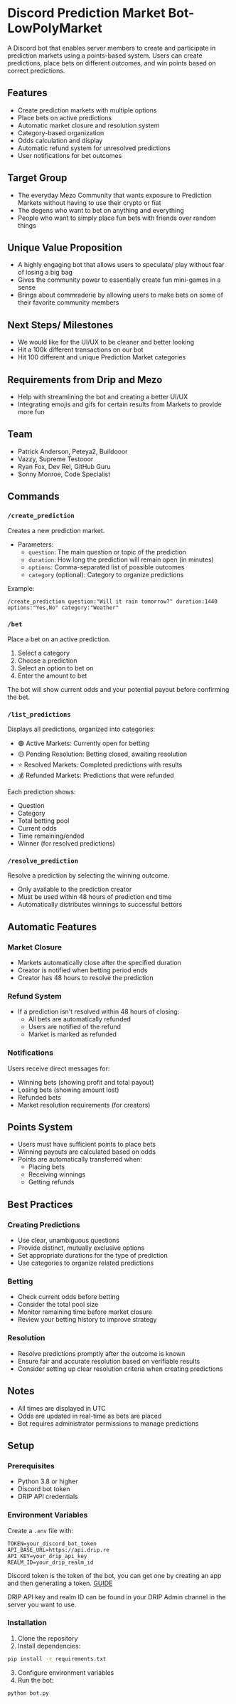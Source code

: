 # Discord Prediction Market Bot- LowPolyMarket

A Discord bot that enables server members to create and participate in prediction markets using a points-based system. Users can create predictions, place bets on different outcomes, and win points based on correct predictions.

## Features

- Create prediction markets with multiple options
- Place bets on active predictions
- Automatic market closure and resolution system
- Category-based organization
- Odds calculation and display
- Automatic refund system for unresolved predictions
- User notifications for bet outcomes

## Target Group

- The everyday Mezo Community that wants exposure to Prediction Markets without having to use their crypto or fiat
- The degens who want to bet on anything and everything
- People who want to simply place fun bets with friends over random things

## Unique Value Proposition

- A highly engaging bot that allows users to speculate/ play without fear of losing a big bag
- Gives the community power to essentially create fun mini-games in a sense
- Brings about commraderie by allowing users to make bets on some of their favorite community members

## Next Steps/ Milestones

- We would like for the UI/UX to be cleaner and better looking
- Hit a 100k different transactions on our bot
- Hit 100 different and unique Prediction Market categories

## Requirements from Drip and Mezo

- Help with streamlining the bot and creating a better UI/UX
- Integrating emojis and gifs for certain results from Markets to provide more fun

## Team

- Patrick Anderson, Peteya2, Buildooor
- Vazzy, Supreme Testooor
- Ryan Fox, Dev Rel, GitHub Guru
- Sonny Monroe, Code Specialist

## Commands

### `/create_prediction`
Creates a new prediction market.
- Parameters:
  - `question`: The main question or topic of the prediction
  - `duration`: How long the prediction will remain open (in minutes)
  - `options`: Comma-separated list of possible outcomes
  - `category` (optional): Category to organize predictions

Example:
```
/create_prediction question:"Will it rain tomorrow?" duration:1440 options:"Yes,No" category:"Weather"
```
### `/bet`
Place a bet on an active prediction.
1. Select a category
2. Choose a prediction
3. Select an option to bet on
4. Enter the amount to bet

The bot will show current odds and your potential payout before confirming the bet.

### `/list_predictions`
Displays all predictions, organized into categories:
- 🟢 Active Markets: Currently open for betting
- 🟡 Pending Resolution: Betting closed, awaiting resolution
- ⭐ Resolved Markets: Completed predictions with results
- 💰 Refunded Markets: Predictions that were refunded

Each prediction shows:
- Question
- Category
- Total betting pool
- Current odds
- Time remaining/ended
- Winner (for resolved predictions)

### `/resolve_prediction`
Resolve a prediction by selecting the winning outcome.
- Only available to the prediction creator
- Must be used within 48 hours of prediction end time
- Automatically distributes winnings to successful bettors

## Automatic Features

### Market Closure
- Markets automatically close after the specified duration
- Creator is notified when betting period ends
- Creator has 48 hours to resolve the prediction

### Refund System
- If a prediction isn't resolved within 48 hours of closing:
  - All bets are automatically refunded
  - Users are notified of the refund
  - Market is marked as refunded

### Notifications
Users receive direct messages for:
- Winning bets (showing profit and total payout)
- Losing bets (showing amount lost)
- Refunded bets
- Market resolution requirements (for creators)

## Points System
- Users must have sufficient points to place bets
- Winning payouts are calculated based on odds
- Points are automatically transferred when:
  - Placing bets
  - Receiving winnings
  - Getting refunds

## Best Practices

### Creating Predictions
- Use clear, unambiguous questions
- Provide distinct, mutually exclusive options
- Set appropriate durations for the type of prediction
- Use categories to organize related predictions

### Betting
- Check current odds before betting
- Consider the total pool size
- Monitor remaining time before market closure
- Review your betting history to improve strategy

### Resolution
- Resolve predictions promptly after the outcome is known
- Ensure fair and accurate resolution based on verifiable results
- Consider setting up clear resolution criteria when creating predictions

## Notes
- All times are displayed in UTC
- Odds are updated in real-time as bets are placed
- Bot requires administrator permissions to manage predictions
## Setup

### Prerequisites
- Python 3.8 or higher
- Discord bot token
- DRIP API credentials

### Environment Variables
Create a `.env` file with:
```env
TOKEN=your_discord_bot_token
API_BASE_URL=https://api.drip.re
API_KEY=your_drip_api_key
REALM_ID=your_drip_realm_id
```

Discord token is the token of the bot, you can get one by creating an app and then generating a token. [GUIDE](https://discord.com/developers/docs/quick-start/getting-started#step-1-creating-an-app)

DRIP API key and realm ID can be found in your DRIP Admin channel in the server you want to use.

### Installation
1. Clone the repository
2. Install dependencies:
```bash
pip install -r requirements.txt
```
3. Configure environment variables
4. Run the bot:
```bash
python bot.py
```